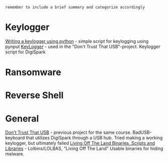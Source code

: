 `remember to include a brief summary and categorize accordingly`

# Keylogger

[Writing a keylogger using python](https://mohamedaezzat.github.io/posts/keylogger/) - simple script for keylogging using pynput
[KeyLogger](https://github.com/MTK911/Attiny85/tree/master/payloads/KeyLogger) - used in the "Don't Trust That USB"-project. Keylogger script for DigiSpark


# Ransomware


# Reverse Shell


# General

[Don't Trust That USB](https://terokarvinen.com/2021/dont-trust-that-usb/) - previous project for the same course. BadUSB-keyboard that utilizes DigiSpark through a USB hub. Tried making a working keylogger, but ultimately failed
[Living Off The Land Binaries, Scripts and Libraries](https://lolbas-project.github.io/#) - Lolbins/LOLBAS, "Living Off The Land" Usable binaries for hiding malware.
